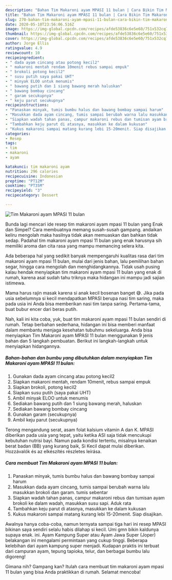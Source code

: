 ```yaml
---
description: "Bahan Tim Makaroni ayam MPASI 11 bulan | Cara Bikin Tim Makaroni ayam MPASI 11 bulan Yang Mudah Dan Praktis"
title: "Bahan Tim Makaroni ayam MPASI 11 bulan | Cara Bikin Tim Makaroni ayam MPASI 11 bulan Yang Mudah Dan Praktis"
slug: 270-bahan-tim-makaroni-ayam-mpasi-11-bulan-cara-bikin-tim-makaroni-ayam-mpasi-11-bulan-yang-mudah-dan-praktis
date: 2020-05-10T23:56:06.516Z
image: https://img-global.cpcdn.com/recipes/afde53836c6e5e60/751x532cq70/tim-makaroni-ayam-mpasi-11-bulan-foto-resep-utama.jpg
thumbnail: https://img-global.cpcdn.com/recipes/afde53836c6e5e60/751x532cq70/tim-makaroni-ayam-mpasi-11-bulan-foto-resep-utama.jpg
cover: https://img-global.cpcdn.com/recipes/afde53836c6e5e60/751x532cq70/tim-makaroni-ayam-mpasi-11-bulan-foto-resep-utama.jpg
author: Jorge Ellis
ratingvalue: 4.9
reviewcount: 10
recipeingredient:
- " dada ayam cincang atau potong kecil2"
- " makaroni mentah rendam 10menit rebus sampai empuk"
- " brokoli potong kecil2"
- " susu putih saya pakai UHT"
- " minyak ELOO untuk menumis"
- " bawang putih dan 1 siung bawang merah haluskan"
- " bawang bombay cincang"
- " garam secukupnya"
- " keju parut secukupnya"
recipeinstructions:
- "Panaskan minyak, tumis bumbu halus dan bawang bombay sampai harum"
- "Masukkan dada ayam cincang, tumis sampai berubah warna lalu masukkan brokoli dan garam. tumis sebentar"
- "Siapkan wadah tahan panas, campur makaroni rebus dan tumisan ayam brokoli ke dalam wadah, masukkan susu sapi. Aduk rata"
- "Tambahkan keju parut di atasnya, masukkan ke dalam kukusan"
- "Kukus makaroni sampai matang kurang lebi 15-20menit. Siap disajikan."
categories:
- Resep
tags:
- tim
- makaroni
- ayam

katakunci: tim makaroni ayam 
nutrition: 296 calories
recipecuisine: Indonesian
preptime: "PT12M"
cooktime: "PT35M"
recipeyield: "3"
recipecategory: Dessert

---
```



![Tim Makaroni ayam MPASI 11 bulan](https://img-global.cpcdn.com/recipes/afde53836c6e5e60/751x532cq70/tim-makaroni-ayam-mpasi-11-bulan-foto-resep-utama.jpg)

Bunda lagi mencari ide resep tim makaroni ayam mpasi 11 bulan yang Enak dan Simpel? Cara membuatnya memang susah-susah gampang. andaikan keliru mengolah maka hasilnya tidak akan memuaskan dan bahkan tidak sedap. Padahal tim makaroni ayam mpasi 11 bulan yang enak harusnya sih memiliki aroma dan cita rasa yang mampu memancing selera kita.

Ada beberapa hal yang sedikit banyak mempengaruhi kualitas rasa dari tim makaroni ayam mpasi 11 bulan, mulai dari jenis bahan, lalu pemilihan bahan segar, hingga cara mengolah dan menghidangkannya. Tidak usah pusing kalau hendak menyiapkan tim makaroni ayam mpasi 11 bulan yang enak di rumah, karena asal sudah tahu triknya maka hidangan ini mampu jadi sajian istimewa.

Mama harus rajin masak karena si anak kecil bosenan banget 😅. Jika pada usia sebelumnya si kecil mendapatkan MPASI berupa nasi tim saring, maka pada usia ini Anda bisa memberikan nasi tim tanpa saring. Pertama-tama, buat bubur encer dari beras putih.


Nah, kali ini kita coba, yuk, buat tim makaroni ayam mpasi 11 bulan sendiri di rumah. Tetap berbahan sederhana, hidangan ini bisa memberi manfaat dalam membantu menjaga kesehatan tubuhmu sekeluarga. Anda bisa menyiapkan Tim Makaroni ayam MPASI 11 bulan menggunakan 9 jenis bahan dan 5 langkah pembuatan. Berikut ini langkah-langkah untuk menyiapkan hidangannya.

<!--inarticleads1-->

##### Bahan-bahan dan bumbu yang dibutuhkan dalam menyiapkan Tim Makaroni ayam MPASI 11 bulan:

1. Gunakan  dada ayam cincang atau potong kecil2
1. Siapkan  makaroni mentah, rendam 10menit, rebus sampai empuk
1. Siapkan  brokoli, potong kecil2
1. Siapkan  susu putih (saya pakai UHT)
1. Ambil  minyak ELOO untuk menumis
1. Sediakan  bawang putih dan 1 siung bawang merah, haluskan
1. Sediakan  bawang bombay cincang
1. Gunakan  garam (secukupnya)
1. Ambil  keju parut (secukupnya)


Terong mengandung serat, asam folat kalsium vitamin A dan K. MPASI diberikan pada usia yang tepat, yaitu ketika ASI saja tidak mencukupi kebutuhan nutrisi bayi. Namun pada kondisi tertentu, misalnya kenaikan berat badan (BB) yang kurang baik, Si Kecil dapat mulai diberikan. Hozzávalók és az elkészítés részletes leírása. 

<!--inarticleads2-->

##### Cara membuat Tim Makaroni ayam MPASI 11 bulan:

1. Panaskan minyak, tumis bumbu halus dan bawang bombay sampai harum
1. Masukkan dada ayam cincang, tumis sampai berubah warna lalu masukkan brokoli dan garam. tumis sebentar
1. Siapkan wadah tahan panas, campur makaroni rebus dan tumisan ayam brokoli ke dalam wadah, masukkan susu sapi. Aduk rata
1. Tambahkan keju parut di atasnya, masukkan ke dalam kukusan
1. Kukus makaroni sampai matang kurang lebi 15-20menit. Siap disajikan.


Awalnya hanya coba-coba, namun ternyata sampai tiga hari ini resep MPASI bikinan saya sendiri selalu habis dilahap si kecil. Umi gmn bikin kaldunya supaya enak. ini. Ayam Kampung Super atau Ayam Jawa Super (Joper) belakangan ini mengalami permintaan yang cukup tinggi. Beberapa kelebihan dari ayam kampung super menjadi. Kudapan praktis ini terbuat dari campuran ayam, tepung tapioka, telur, dan berbagai bumbu lalu digoreng! 

Gimana nih? Gampang kan? Itulah cara membuat tim makaroni ayam mpasi 11 bulan yang bisa Anda praktikkan di rumah. Selamat mencoba!
